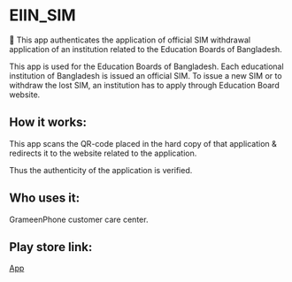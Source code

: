 # EIIN_SIM
📱 This app authenticates the application of official SIM withdrawal application of an institution related to the Education Boards of Bangladesh. 

This app is used for the Education Boards of Bangladesh. Each educational institution of Bangladesh is issued an official SIM. To issue a new SIM or to withdraw the lost SIM, an institution has to apply through Education Board website.

## How it works:
This app scans the QR-code placed in the hard copy of that application & redirects it to the website related to the application.

Thus the authenticity of the application is verified.

## Who uses it:
GrameenPhone customer care center.

## Play store link:
[App](https://play.google.com/store/apps/details?id=com.bmeb.allboard.sim_issue)
